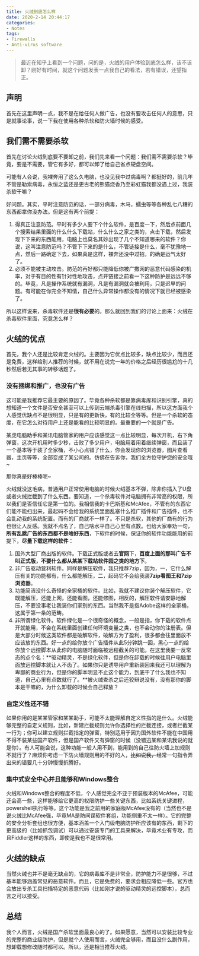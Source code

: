 ```yaml
---
title: 火绒到底怎么样
date: 2020-2-14 20:44:17
categories:
- Notes
tags:
- Firewalls
- Anti-virus software
---
```


> 最近在知乎上看到一个问题，问的是，火绒的用户体验到底怎么样，该不该卸？刚好有时间，就这个问题发表一点我自己的看法，若有错误，还望指正。

## 声明

首先在这里声明一点，我不是在给任何人做广告，也没有要攻击任何人的意思，只是就事论事，说一下我在使用各种杀软和防火墙时候的感受。

## 我们需不需要杀软

首先在讨论火绒到底要不要卸之前，我们先来看一个问题：我们需不需要杀软？毕竟，要是不需要，管它有多好，都可以卸了给自己省点硬盘空间。

可能有人会说，我裸奔用了这么久电脑，也没见我中过病毒啊？都挺好的，前几年不管是勒索病毒，永恒之蓝还是更古老的熊猫烧香乃至彩虹猫我都没遇上过，我装杀软干嘛？

好问题。其实，平时注意防范的话，一部分病毒，木马，蠕虫等等各种乱七八糟的东西都拿你没办法。但是这有两个前提：
1. 得真正注意防范。平时有多少人要下个什么软件，是百度一下，然后点前面几个搜索结果里面的什么什么下载站，什么什么之家之类的，点击下载，然后发现下下来的东西能用，电脑上也莫名其妙出现了几个不知道哪来的软件？你说，这叫注意防范吗？不管下下来的是什么，不管链接是什么，毫不犹豫地一点，然后一路确定下去，如果真是这样，裸奔还没中过招，的确是运气太好了。
2. 必须不能被主动攻击。防范的再好都只能降低你被广撒网的恶意代码感染的机率，对于有目的性有针对性地攻击，点开链接之前看一下这种防护是远远不够的。毕竟，凡是操作系统就有漏洞，凡是有漏洞就会被利用，只是迟早的问题。有可能在你完全不知情，自己什么异常操作都没有的情况下就已经被感染了。

所以这样说来，杀毒软件还是**很有必要**的。那么就回到我们的讨论上面来：火绒在杀毒软件里面，究竟怎么样？

## 火绒的优点

首先，我个人还是比较肯定火绒的。主要因为它优点比较多，缺点比较少，而且还是免费，这样给别人推荐的时候，就不用在说完一年的价格之后经历很尴尬的十几秒然后若无其事的转移话题了。

### 没有捆绑和推广，也没有广告

这可能是我推荐它最主要的原因了。毕竟各种杀软都是靠病毒库和识别引擎，真的想知道一个文件是否安全甚至可以上传到云端杀毒引擎在线扫描，所以这方面我个人感觉优缺点不是很明显，只是有的更新快，有的比较全等等。但是一个杀软的态度，在它怎么对待用户上还是能看的比较明显的。最重要的一个就是广告。

某虎电脑助手和某讯电脑管家的用户应该感觉这一点比较明显，每次开机，右下角弹窗，这次开机用时多少秒，击败了多少用户，电脑用着用着继续弹窗，而且装了一个基本等于装了全家桶，不小心点错了什么，你会发现你的浏览器，图片查看器，主页等等，全部变成了某公司的。仿佛在告诉你，我们全方位守护您的安全哦~

那你真是好棒棒呢~

火绒就没这毛病，普通用户正常使用电脑的时候火绒基本不弹，除非你插入了U盘或者火绒拦截到了什么东西。要知道，一个杀毒软件对电脑拥有非常高的权限，所以我们是否信任它是第一位的。我相信我的卡巴斯基和McAfee，不管有的东西它们能不能扫出来，最起码不会给我的系统里面乱塞什么推广插件和广告插件，也不会乱动我的系统配置。而有的厂商就不一样了。不只是杀软，其他的厂商有的行为也很让人反感。我就不点名了，自己啥水平自己心里有点数。也给大家奉劝一句，**所有乱跳广告的东西都不是啥好东西**，下软件的时候，保证你的软件功能能用的前提下，**尽量下载这样的软件**：
1. 国外大型厂商出版的软件。下载正式版或者去**官网**下，**百度上面的那叫广告不叫正式版，不要什么都从某某下载站软件园之类的地方下**。
2. 非广告驱动营利软件。同样是解压软件，我只推荐7zip，因为，一，它什么解压有关的功能都有，什么都能解压，二，起码它不会给我装**7zip看图王和7zip浏览器**。
3. 功能简洁没什么奇怪的全家桶的软件。比如，我就不建议你装个解压软件，它既能解压，还能上网，还能看图，还能修图，相反的，解压软件请安静地解压，不要没事老让我装你们家别的东西。当然我不是指Adobe这样的全家桶，这属于第一条的范畴。
4. 非所谓绿化软件。软件绿化是一个很奇怪的概念，一般是指，你下载的软件点开就能用，不会在系统里面创建任何环境变量之类，也不会动你的注册表。但是大部分时候这类软件都是破解软件，破解方为了盈利，很多都会往里面放不应该放的东西。好一点的给你放个广告插件从此5分钟跳一回，黑心一点的给你放个远控脚本从此你的电脑随时面临被远程截关的可能。在这里我要一反常态的点个名：**驱动精灵，不是绿化软件，但是你在卸载的时候往用户电脑里面放远控脚本就让人不齿了。如果你只是诱导用户重新装回来我还可以理解为卑鄙的商业行为，但是你的脚本明显不止这个能力，到底干了什么我也不知道，自己心里有点数就行了。**被火绒查杀之后还狡辩说没有，没有那你的脚本是干嘛的，为什么卸载的时候会自己释放？

### 自定义性还不错

如果你用的是某某管家和某某助手，可能不太能理解自定义性指的是什么。火绒能够完整的自定义规则，比如，新建拦截规则允许你选择性的拦截连接，或者拦截某一行为；你可以建立规则拦截指定的弹窗，特别适用于因为国外软件不能在中国用不得不装某些国产软件，但是国产软件又有弹窗的时候（没错迅某和某讯我说的就是你）。有人可能会说，这种功能一般人用不到，能用到的自己往防火墙上加规则不就行了？麻烦你考虑一下防火墙规则用的不好的人，~~比如说我，~~经常一句指令弄出来的错要几十分钟慢慢折腾好。

### 集中式安全中心并且能够和Windows整合

火绒和Windows整合的程度不低，个人感觉完全不亚于预装版本的McAfee，可能还会高一些，这样能够给它更高的权限防护一些关键东西，比如系统关键进程，powershell执行等等。这个功能是我之前用的家庭版McAfee没有的（当然也不是说火绒比McAfee强，毕竟MA是防间谍软件套组，功能侧重不太一样）。它的完整的安全分析套组也很方便，基本涵盖一个入门级电脑防护所应该有的东西，剩下的更高级的（比如抓包调试）可以通过安装专门的工具来解决，毕竟术业有专攻，而且Fiddler这样的东西，即使是我也不是很常用。

## 火绒的缺点

当然火绒也并不是毫无缺点的，它的病毒库不是非常全，防护能力不是很够，不过基本能够涵盖常见的恶意软件。而且，它是免费的，要求会相应降低一些。官方也会放出专杀工具扫描特定的恶意代码（比如刚才说的驱动精灵的远控脚本），总而言之可以接受。

## 总结

我个人而言，火绒是国产杀软里面最良心的了。如果愿意，当然可以安装比较专业的完整的商业级防护，但是就个人使用而言，火绒完全够用，而且没什么副作用，想卸载想修改随时都可以。所以，还是相当推荐火绒。

